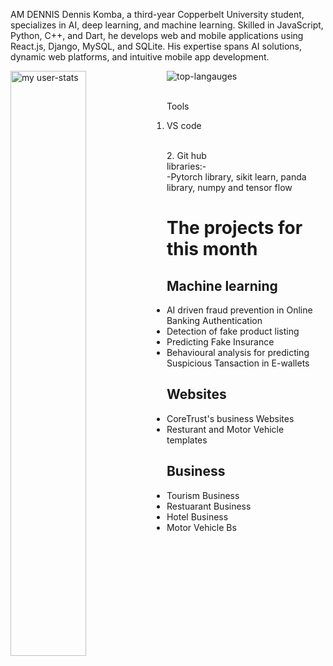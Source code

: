 
AM DENNIS
Dennis Komba, a third-year Copperbelt University student, specializes in AI, deep learning, and machine learning. Skilled in JavaScript, Python, C++, and Dart, he develops web and mobile applications using React.js, Django, MySQL, and SQLite. His expertise spans AI solutions, dynamic web platforms, and intuitive mobile app development.

<img alt="my user-stats" align="left" width="49%" src="https://github-readme-stats.vercel.app/api?username=DENNIS-cod&show_icons=true">
<img alt="top-langauges" src="https://github-readme-stats.vercel.app/api/top-langs/?username=DENNIS-cod&layout=donut">
</br>
</br>

Tools
</br>
1. VS code
</br>
2. Git hub
</br>
libraries:-
</br>
-Pytorch library, sikit learn, panda library, numpy and tensor flow
<h1> The projects for this month</h1>
<div className="">
  <div id="ActiveP" className="container">
  <h2>Machine learning </h2>
  <p>
    <ul>
      <li>AI driven fraud prevention in Online Banking Authentication</li>
      <li>Detection of fake product listing</li>
      <li>Predicting Fake Insurance</li>
      <li>Behavioural analysis for predicting Suspicious Tansaction in E-wallets</li>
    </ul>
  </p>
</div>
<div id="webdesign">
  <h2>Websites</h2>
  <p>
    <ul>
      <li>CoreTrust's business Websites</li>
      <li>Resturant and Motor Vehicle templates</li>
    </ul>
  </p>
</div>
<div id="tour">
  <h2>Business </h2>
  <p>
    <ul>
      <li>Tourism Business</li>
      <li>Restuarant Business</li>
      <li>Hotel Business</li>
      <li>Motor Vehicle Bs</li>
    </ul>
  </p>
</div>

</div>
